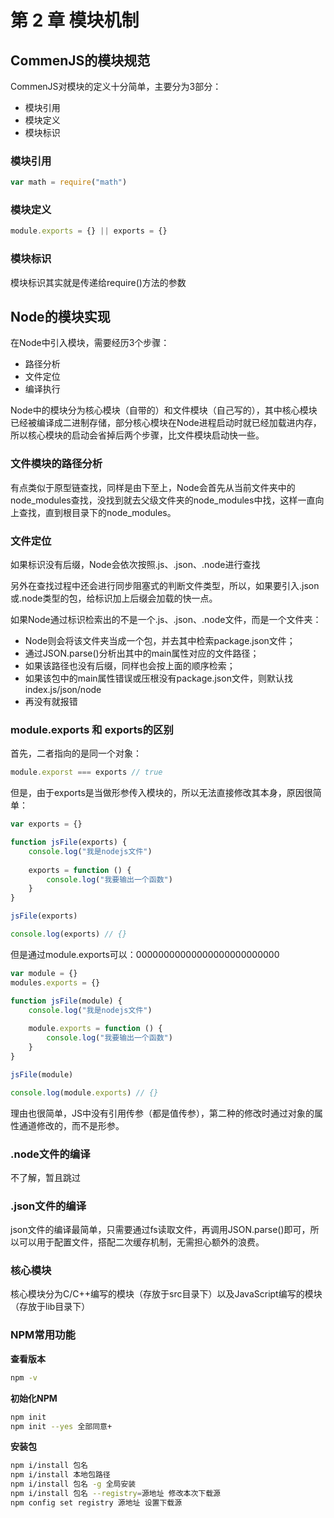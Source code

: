 # 第 2 章 模块机制

 ## CommenJS的模块规范

CommenJS对模块的定义十分简单，主要分为3部分：

* 模块引用
* 模块定义
* 模块标识

### 模块引用

```js
var math = require("math")
```

### 模块定义

```js
module.exports = {} || exports = {} 
```

### 模块标识

模块标识其实就是传递给require()方法的参数



## Node的模块实现

在Node中引入模块，需要经历3个步骤：

* 路径分析
* 文件定位
* 编译执行

Node中的模块分为核心模块（自带的）和文件模块（自己写的），其中核心模块已经被编译成二进制存储，部分核心模块在Node进程启动时就已经加载进内存，所以核心模块的启动会省掉后两个步骤，比文件模块启动快一些。



### 文件模块的路径分析

有点类似于原型链查找，同样是由下至上，Node会首先从当前文件夹中的node_modules查找，没找到就去父级文件夹的node_modules中找，这样一直向上查找，直到根目录下的node_modules。



### 文件定位

如果标识没有后缀，Node会依次按照.js、.json、.node进行查找

另外在查找过程中还会进行同步阻塞式的判断文件类型，所以，如果要引入.json或.node类型的包，给标识加上后缀会加载的快一点。



如果Node通过标识检索出的不是一个.js、.json、.node文件，而是一个文件夹：

* Node则会将该文件夹当成一个包，并去其中检索package.json文件；
* 通过JSON.parse()分析出其中的main属性对应的文件路径；
* 如果该路径也没有后缀，同样也会按上面的顺序检索；
* 如果该包中的main属性错误或压根没有package.json文件，则默认找index.js/json/node
* 再没有就报错



### module.exports 和 exports的区别

首先，二者指向的是同一个对象：

```js
module.exporst === exports // true
```

但是，由于exports是当做形参传入模块的，所以无法直接修改其本身，原因很简单：

```js
var exports = {}

function jsFile(exports) {
    console.log("我是nodejs文件")
    
    exports = function () {
        console.log("我要输出一个函数")
    }
}

jsFile(exports)

console.log(exports) // {}
```

但是通过module.exports可以：00000000000000000000000000

```js
var module = {}
modules.exports = {}

function jsFile(module) {
    console.log("我是nodejs文件")
    
    module.exports = function () {
        console.log("我要输出一个函数")
    }
}

jsFile(module)

console.log(module.exports) // {}
```

理由也很简单，JS中没有引用传参（都是值传参），第二种的修改时通过对象的属性通道修改的，而不是形参。



### .node文件的编译

不了解，暂且跳过



### .json文件的编译

json文件的编译最简单，只需要通过fs读取文件，再调用JSON.parse()即可，所以可以用于配置文件，搭配二次缓存机制，无需担心额外的浪费。



### 核心模块

核心模块分为C/C++编写的模块（存放于src目录下）以及JavaScript编写的模块（存放于lib目录下）



### NPM常用功能

**查看版本**

```bash
npm -v
```

**初始化NPM**

```bash
npm init
npm init --yes 全部同意+
```

**安装包**

```bash
npm i/install 包名
npm i/install 本地包路径
npm i/install 包名 -g 全局安装
npm i/install 包名 --registry=源地址 修改本次下载源
npm config set registry 源地址 设置下载源
```


